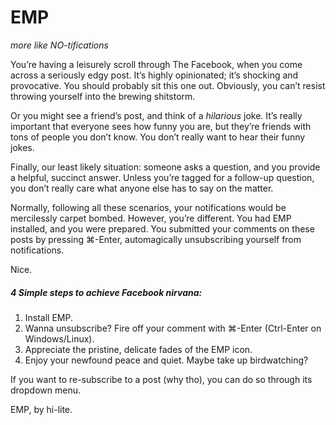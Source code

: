 # EMP
_more like NO-tifications_

You’re having a leisurely scroll through The Facebook, when you come across a seriously edgy post. It’s highly opinionated; it’s shocking and provocative. You should probably sit this one out. Obviously, you can’t resist throwing yourself into the brewing shitstorm.

Or you might see a friend’s post, and think of a _hilarious_ joke. It’s really important that everyone sees how funny you are, but they’re friends with tons of people you don’t know. You don’t really want to hear their funny jokes.

Finally, our least likely situation: someone asks a question, and you provide a helpful, succinct answer. Unless you’re tagged for a follow-up question, you don’t really care what anyone else has to say on the matter.

Normally, following all these scenarios, your notifications would be mercilessly carpet bombed. However, you’re different. You had EMP installed, and you were prepared. You submitted your comments on these posts by pressing ⌘-Enter, automagically unsubscribing yourself from notifications.

Nice.

##### 4 Simple steps to achieve Facebook nirvana:

1. Install EMP. 
2. Wanna unsubscribe? Fire off your comment with ⌘-Enter (Ctrl-Enter on Windows/Linux). 
3. Appreciate the pristine, delicate fades of the EMP icon. 
4. Enjoy your newfound peace and quiet. Maybe take up birdwatching? 

If you want to re-subscribe to a post (why tho), you can do so through its dropdown menu.

EMP, by hi-lite.
